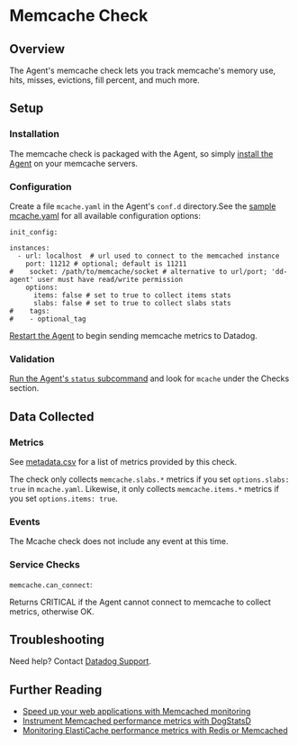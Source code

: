 # Memcache Check

## Overview

The Agent's memcache check lets you track memcache's memory use, hits, misses, evictions, fill percent, and much more.

## Setup
### Installation

The memcache check is packaged with the Agent, so simply [install the Agent][1] on your memcache servers.

### Configuration

Create a file `mcache.yaml` in the Agent's `conf.d` directory.See the [sample mcache.yaml][2] for all available configuration options:

```
init_config:

instances:
  - url: localhost  # url used to connect to the memcached instance
    port: 11212 # optional; default is 11211
#    socket: /path/to/memcache/socket # alternative to url/port; 'dd-agent' user must have read/write permission
    options:
      items: false # set to true to collect items stats
      slabs: false # set to true to collect slabs stats
#    tags:
#    - optional_tag
```

[Restart the Agent][3] to begin sending memcache metrics to Datadog.

### Validation

[Run the Agent's `status` subcommand][4] and look for `mcache` under the Checks section.

## Data Collected
### Metrics

See [metadata.csv][5] for a list of metrics provided by this check.

The check only collects `memcache.slabs.*` metrics if you set `options.slabs: true` in `mcache.yaml`. Likewise, it only collects `memcache.items.*` metrics if you set `options.items: true`.


### Events
The Mcache check does not include any event at this time.

### Service Checks

`memcache.can_connect`:

Returns CRITICAL if the Agent cannot connect to memcache to collect metrics, otherwise OK.

## Troubleshooting
Need help? Contact [Datadog Support][6].

## Further Reading

* [Speed up your web applications with Memcached monitoring][7]
* [Instrument Memcached performance metrics with DogStatsD][8]
* [Monitoring ElastiCache performance metrics with Redis or Memcached][9]


[1]: https://app.datadoghq.com/account/settings#agent
[2]: https://github.com/DataDog/integrations-core/blob/master/mcache/conf.yaml.example
[3]: https://docs.datadoghq.com/agent/faq/agent-commands/#start-stop-restart-the-agent
[4]: https://docs.datadoghq.com/agent/faq/agent-commands/#agent-status-and-information
[5]: https://github.com/DataDog/integrations-core/blob/master/mcache/metadata.csv
[6]: http://docs.datadoghq.com/help/
[7]: https://www.datadoghq.com/blog/speed-up-web-applications-memcached/
[8]: https://www.datadoghq.com/blog/instrument-memcached-performance-metrics-dogstatsd/
[9]: https://www.datadoghq.com/blog/monitoring-elasticache-performance-metrics-with-redis-or-memcached/
